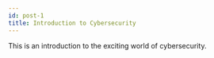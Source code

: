 ```yaml
---
id: post-1
title: Introduction to Cybersecurity
---
```


This is an introduction to the exciting world of cybersecurity.
